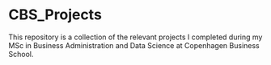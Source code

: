 # CBS_Projects
This repository is a collection of the relevant projects I completed during my MSc in Business Administration and Data Science at Copenhagen Business School.


